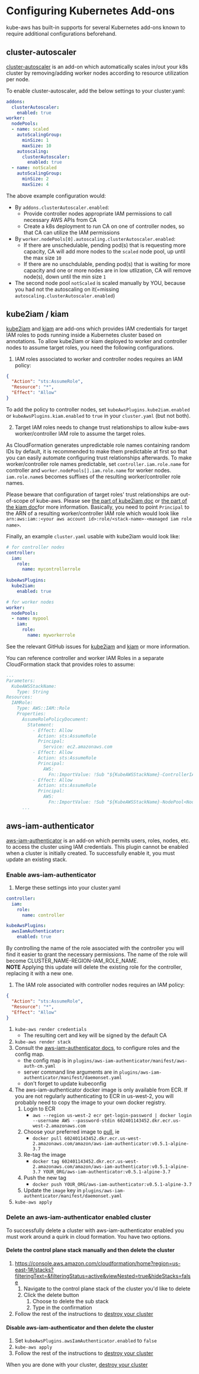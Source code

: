# Configuring Kubernetes Add-ons

kube-aws has built-in supports for several Kubernetes add-ons known to require additional configurations beforehand.

## cluster-autoscaler

[cluster-autoscaler](https://github.com/kubernetes/autoscaler/tree/master/cluster-autoscaler) is an add-on which automatically
scales in/out your k8s cluster by removing/adding worker nodes according to resource utilization per node.

To enable cluster-autoscaler, add the below settings to your cluster.yaml:

```yaml
addons:
  clusterAutoscaler:
    enabled: true
worker:
  nodePools:
  - name: scaled
    autoScalingGroup:
      minSize: 1
      maxSize: 10
    autoscaling:
      clusterAutoscaler:
        enabled: true
  - name: notScaled
    autoScalingGroup:
      minSize: 2
      maxSize: 4
```

The above example configuration would:

* By `addons.clusterAutoscaler.enabled`:
  * Provide controller nodes appropriate IAM permissions to call necessary AWS APIs from CA
  * Create a k8s deployment to run CA on one of controller nodes, so that CA can utilize the IAM permissions
* By `worker.nodePools[0].autoscaling.clusterAutoscaler.enabled`:
  * If there are unschedulable, pending pod(s) that is requesting more capacity, CA will add more nodes to the `scaled` node pool, up until the max size `10`
  * If there are no unschdulable, pending pod(s) that is waiting for more capacity and one or more nodes are in low utlization, CA will remove node(s), down until the min size `1`
* The second node pool `notScaled` is scaled manually by YOU, because you had not the autoscaling on it(=missing `autoscaling.clusterAutoscaler.enabled`)

## kube2iam / kiam
 
[kube2iam](https://github.com/jtblin/kube2iam) and [kiam](https://github.com/uswitch/kiam) are add-ons which provides IAM credentials for target IAM roles to pods running inside a Kubernetes cluster based on annotations.
To allow kube2iam or kiam deployed to worker and controller nodes to assume target roles, you need the following configurations.

1. IAM roles associated to worker and controller nodes requires an IAM policy:
 
  ```json
  {
    "Action": "sts:AssumeRole",
    "Resource": "*",
    "Effect": "Allow"
  }
  ```

  To add the policy to controller nodes, set `kubeAwsPlugins.kube2iam.enabled` or `kubeAwsPlugins.kiam.enabled` to `true` in your `cluster.yaml` (but not both).

2. Target IAM roles needs to change trust relationships to allow kube-aws worker/controller IAM role to assume the target roles.

  As CloudFormation generates unpredictable role names containing random IDs by default, it is recommended to make them predictable at first so that you can easily automate configuring trust relationships afterwards.
  To make worker/controller role names predictable, set `controller.iam.role.name` for controller and `worker.nodePools[].iam.role.name` for worker nodes.
  `iam.role.name`s becomes suffixes of the resulting worker/controller role names. 
  
  Please beware that configuration of target roles' trust relationships are out-of-scope of kube-aws.
  Please see [the part of kube2iam doc](https://github.com/jtblin/kube2iam#iam-roles) or [the part of the kiam doc](https://github.com/uswitch/kiam/blob/master/docs/IAM.md)for more information.
  Basically, you need to point `Principal` to the ARN of a resulting worker/controller IAM role which would look like `arn:aws:iam::<your aws account id>:role/<stack-name>-<managed iam role name>`. 

Finally, an example `cluster.yaml` usable with kube2iam would look like:

```yaml
# for controller nodes
controller:
  iam:
    role:
      name: mycontrollerrole
 
kubeAwsPlugins:
  kube2iam:
    enabled: true

# for worker nodes
worker:
  nodePools:
  - name: mypool
    iam:
      role:
        name: myworkerrole
 ```

See the relevant GitHub issues for [kube2iam](https://github.com/kubernetes-incubator/kube-aws/issues/253) and [kiam](https://github.com/kubernetes-incubator/kube-aws/issues/1055) or more information.

You can reference controller and worker IAM Roles in a separate CloudFormation stack that provides roles to assume:

```yaml
...
Parameters:
  KubeAWSStackName:
    Type: String
Resources:
  IAMRole:
    Type: AWS::IAM::Role
    Properties:
      AssumeRolePolicyDocument:
        Statement:
          - Effect: Allow
            Action: sts:AssumeRole
            Principal:
              Service: ec2.amazonaws.com
          - Effect: Allow
            Action: sts:AssumeRole
            Principal:
              AWS:
                Fn::ImportValue: !Sub "${KubeAWSStackName}-ControllerIAMRoleArn"
          - Effect: Allow
            Action: sts:AssumeRole
            Principal:
              AWS:
                Fn::ImportValue: !Sub "${KubeAWSStackName}-NodePool<Node Pool Name>WorkerIAMRoleArn"
      ...
```

## aws-iam-authenticator

[aws-iam-authenticator](https://github.com/kubernetes-sigs/aws-iam-authenticator) is an add-on which permits users, roles, nodes, etc. to access the cluster using IAM credentials. This plugin cannot be enabled when a cluster is initially created. To successfully enable it, you must update an existing stack.

### Enable aws-iam-authenticator

1. Merge these settings into your cluster.yaml
```yaml
controller:
  iam:
    role:
      name: controller

kubeAwsPlugins:
  awsIamAuthenticator:
    enabled: true
```
By controlling the name of the role associated with the controller you will find it easier to grant the necessary permissions. The name of the role will become CLUSTER_NAME-REGION-IAM_ROLE_NAME.<br>**NOTE** Applying this update will delete the existing role for the controller, replacing it with a new one.
1. The IAM role associated with controller nodes requires an IAM policy:
  ```json
  {
    "Action": "sts:AssumeRole",
    "Resource": "*",
    "Effect": "Allow"
  }
  ```
1. `kube-aws render credentials`
    * The resulting cert and key will be signed by the default CA
1. `kube-aws render stack`
1. Consult the [aws-iam-authenticator docs](https://github.com/kubernetes-sigs/aws-iam-authenticator/#4-create-iam-roleuser-to-kubernetes-usergroup-mappings), to configure roles and the config map.
    * the config map is in `plugins/aws-iam-authenticator/manifest/aws-auth-cm.yaml`
    * server command line arguments are in `plugins/aws-iam-authenticator/manifest/daemonset.yaml`
    * don't forget to update kubeconfig
1. The aws-iam-authenticator docker image is only available from ECR. If you are not regularly authenticating to ECR in us-west-2, you will probably need to copy the image to your own docker registry. 
    1. Login to ECR
        * `aws --region us-west-2 ecr get-login-password | docker login --username AWS --password-stdin 602401143452.dkr.ecr.us-west-2.amazonaws.com`
    1. Choose your preferred image to [pull](https://github.com/kubernetes-sigs/aws-iam-authenticator/releases), ie
        * `docker pull 602401143452.dkr.ecr.us-west-2.amazonaws.com/amazon/aws-iam-authenticator:v0.5.1-alpine-3.7`
    1. Re-tag the image
        * `docker tag 602401143452.dkr.ecr.us-west-2.amazonaws.com/amazon/aws-iam-authenticator:v0.5.1-alpine-3.7 YOUR_ORG/aws-iam-authenticator:v0.5.1-alpine-3.7`
    1. Push the new tag
        * `docker push YOUR_ORG/aws-iam-authenticator:v0.5.1-alpine-3.7`
    1. Update the `image` key in `plugins/aws-iam-authenticator/manifest/daemonset.yaml`
1. `kube-aws apply`

### Delete an aws-iam-authenticator enabled cluster

To successfully delete a cluster with aws-iam-authenticator enabled you must
work around a quirk in cloud formation. You have two options.

#### Delete the control plane stack manually and then delete the cluster

1.  https://console.aws.amazon.com/cloudformation/home?region=us-east-1#/stacks?filteringText=&filteringStatus=active&viewNested=true&hideStacks=false
    1. Navigate to the control plane stack of the cluster you'd like to delete
    1. Click the delete button
        1. Choose to delete the sub stack
        1. Type in the confirmation
1. Follow the rest of the instructions to [destroy your cluster][getting-started-step-7] 

#### Disable aws-iam-authenticator and then delete the cluster

1. Set `kubeAwsPlugins.awsIamAuthenticator.enabled` to `false`
1. `kube-aws apply`
1. Follow the rest of the instructions to [destroy your cluster][getting-started-step-7] 

When you are done with your cluster, [destroy your cluster][getting-started-step-7]

[getting-started-step-1]: step-1-configure.md
[getting-started-step-2]: step-2-render.md
[getting-started-step-3]: step-3-launch.md
[getting-started-step-4]: step-4-update.md
[getting-started-step-5]: step-5-add-node-pool.md
[getting-started-step-6]: step-6-configure-add-ons.md
[getting-started-step-7]: step-7-destroy.md
